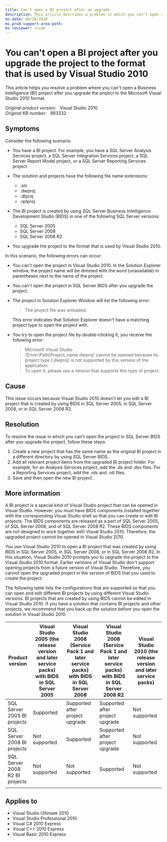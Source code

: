 ```yaml
---
title: Can't open a BI project after an upgrade
description: This article describes a problem in which you can't open a Business Intelligence project. This problem occurs after you upgrade the project to the Visual Studio 2010 format.
ms.date: 04/28/2020
ms.prod-support-area-path:
ms.reviewer: sivah
---
```

# You can't open a BI project after you upgrade the project to the format that is used by Visual Studio 2010

This article helps you resolve a problem where you can't open a Business Intelligence (BI) project after you upgrade the project to the Microsoft Visual Studio 2010 format.

_Original product version:_ &nbsp; Visual Studio 2010  
_Original KB number:_ &nbsp; 983332

## Symptoms

Consider the following scenario:

- You have a BI project. For example, you have a SQL Server Analysis Services project, a SQL Server Integration Services project, a SQL Server Report Model project, or a SQL Server Reporting Services project.
- The solution and projects have the following file name extensions:
  - .sln
  - .dwproj
  - .dtproj
  - .rptproj
- The BI project is created by using SQL Server Business Intelligence Development Studio (BIDS) in one of the following SQL Server versions:
  - SQL Server 2005
  - SQL Server 2008
  - SQL Server 2008 R2

- You upgrade the project to the format that is used by Visual Studio 2010.

In this scenario, the following errors can occur:

- You can't open the project in Visual Studio 2010. In the Solution Explorer window, the project name will be dimmed with the word (unavailable) in parentheses next to the name of the project.
- You can't open the project in SQL Server BIDS after you upgrade the project.
- The project in Solution Explorer Window will list the following error:

    > The project file was unloaded.

    This error indicates that Solution Explorer doesn't have a matching project type to open the project with.
- You try to open the project file by double-clicking it, you receive the following error:

    > Microsoft Visual Studio  
    > 'Drive:\Path\Project_name.dwproj' cannot be opened because its project type (.dwproj) is not supported by this version of the application.  
    > To open it, please use a version that supports this type of project.

## Cause

This issue occurs because Visual Studio 2010 doesn't let you edit a BI project that is created by using BIDS in SQL Server 2005, in SQL Server 2008, or in SQL Server 2008 R2.

## Resolution

To resolve the issue in which you can't open the project in SQL Server BIDS after you upgrade the project, follow these steps:

1. Create a new project that has the same name as the original BI project in a different directory by using SQL Server BIDS.
2. Add all relevant project items from the upgraded BI project folder. For example, for an Analysis Services project, add the .ds and .dsv files. For a Reporting Services project, add the .rds and .rdl files.
3. Save and then open the new BI project.

## More information

A BI project is a special kind of Visual Studio project that can be opened in Visual Studio. However, you must have BIDS components installed together with the corresponding Visual Studio shell so that you can create or edit BI projects. The BIDS components are released as a part of SQL Server 2005, of SQL Server 2008, and of SQL Server 2008 R2. These BIDS components are not designed to work together with Visual Studio 2010. Therefore, the upgraded project cannot be opened in Visual Studio 2010.

You use Visual Studio 2010 to open a BI project that was created by using BIDS in SQL Server 2005, in SQL Server 2008, or in SQL Server 2008 R2. In this situation, Visual Studio 2010 prompts you to upgrade the project to the Visual Studio 2010 format. Earlier versions of Visual Studio don't support opening projects from a future version of Visual Studio. Therefore, you cannot open the upgraded project in the version of BIDS that you used to create the project.

The following table lists the configurations that are supported so that you can open and edit different BI projects by using different Visual Studio versions. BI projects that are created by using BIDS cannot be edited in Visual Studio 2010. If you have a solution that contains BI projects and other projects, we recommend that you back up the solution before you open the solution in Visual Studio 2010.

|Product version|Visual Studio 2005 (the release version and later service packs) with BIDS in SQL Server 2005|Visual Studio 2008 (Service Pack 1 and later service packs) with BIDS in SQL Server 2008|Visual Studio 2008 (Service Pack 1 and later service packs) with BIDS in SQL Server 2008 R2|Visual Studio 2010 (the release version and later service packs)|
|---|---|---|---|---|
|SQL Server 2005 BI projects|Supported|Supported after project upgrade|Supported after project upgrade|Not supported|
|SQL Server 2008 BI projects|Not supported|Supported|Supported after project upgrade|Not supported|
|SQL Server 2008 R2 BI projects|Not supported|Not supported|Supported|Not supported|
||||||

## Applies to

- Visual Studio Ultimate 2010
- Visual Studio Professional 2010
- Visual C# 2010 Express
- Visual C++ 2010 Express
- Visual Basic 2010 Express
